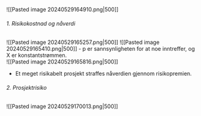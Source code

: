 ![[Pasted image 20240529164910.png|500]]
###### 1. Risikokostnad og nåverdi
![[Pasted image 20240529165257.png|500]]
	![[Pasted image 20240529165410.png|500]]
	- p er sannsynligheten for at noe inntreffer, og X er konstantstrømmen.  
![[Pasted image 20240529165816.png|500]]
- Et meget risikabelt prosjekt straffes nåverdien gjennom risikopremien. 
###### 2. Prosjektrisiko
![[Pasted image 20240529170013.png|500]]

